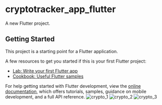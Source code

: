 # cryptotracker_app_flutter

A new Flutter project.

## Getting Started

This project is a starting point for a Flutter application.

A few resources to get you started if this is your first Flutter project:

- [Lab: Write your first Flutter app](https://docs.flutter.dev/get-started/codelab)
- [Cookbook: Useful Flutter samples](https://docs.flutter.dev/cookbook)

For help getting started with Flutter development, view the
[online documentation](https://docs.flutter.dev/), which offers tutorials,
samples, guidance on mobile development, and a full API reference.
![crypto_1](https://user-images.githubusercontent.com/112255788/200647464-71f1c63f-d494-42dd-9588-3168ac690d9e.png)
![crypto_2](https://user-images.githubusercontent.com/112255788/200647481-a02b7f48-aa1a-45eb-ba38-e70a1ecc2306.png)
![crypto_3](https://user-images.githubusercontent.com/112255788/200647493-308568ab-0fd3-4d03-a174-45f2083f798a.png)
